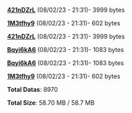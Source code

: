 [**421nDZrL**](/data/421nDZrL.txt) (08/02/23 - 21:31)- 3999 bytes

[**1M3tfhy9**](/data/1M3tfhy9.txt) (08/02/23 - 21:31)- 602 bytes

[**421nDZrL**](/data/421nDZrL.txt) (08/02/23 - 21:31)- 3999 bytes

[**Bqyi6kA6**](/data/Bqyi6kA6.txt) (08/02/23 - 21:31)- 1083 bytes

[**Bqyi6kA6**](/data/Bqyi6kA6.txt) (08/02/23 - 21:31)- 1083 bytes

[**1M3tfhy9**](/data/1M3tfhy9.txt) (08/02/23 - 21:31)- 602 bytes

**Total Datas**: 8970

**Total Size**: 58.70 MB / 58.7 MB